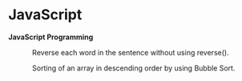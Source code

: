 # JavaScript
<b>JavaScript Programming</b>
<ol>
<ul>Reverse each word in the sentence without using reverse().</ul>
<ul>Sorting of an array in descending order by using Bubble Sort.</ul>
</ol>
